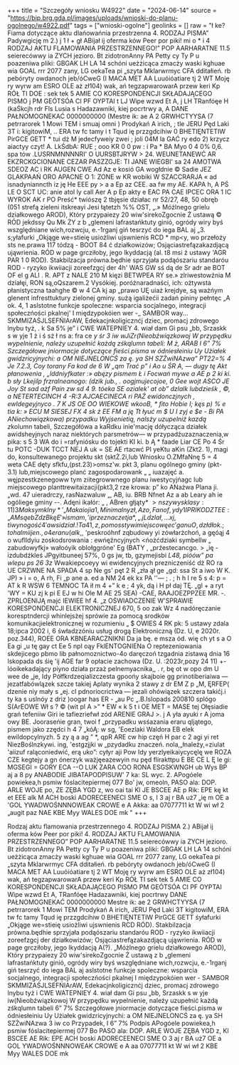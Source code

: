 +++
title = "Szczegóły wniosku W4922"
date = "2024-06-14"
source = "https://bip.brg.gda.pl/images/uploads/wnioski-do-planu-ogolnego/w4922.pdf"
tags = ["wnioski-ogolne"]
geolinks = []
raw = "ł ke?  Fiama dotyczące aktu dlańowańnia przestrzenna 4. RODZAJ PISMA” Padywgicję  m 2.) j 1 ł + gł ABijał ij oferma ków Peer por piki! mi o * i  4 RODZAJ AKTU FLAMOWANIA PRZESTRZENNEGO!” POP AARHARATNE 11.5 seierecówwy ia ZYCH jezioro. Bt zidotronAnny PA Petty cy Ty P u poazeniwa pliki: GBGAK LH LA  14 schóni ueżżicąca zmacży  waski kghuae wia GOAL rrr 2077 zany, LG oekaTea pi „szyta Mklarwrmyc CFA dditałień. rb pebóryty owdanoch jeb/óCweG (I MACA MET AA Luuóióatiare tj 2 WT Moję ry wyrw am ESRO OLE aż zł104) wak, ań tegzapwarowarA przew keri Kp RÓŁ TI DOE : sek  tek 5 AMIE CO KORESPONDENCJI SKŁADAJĄCEGO PISMO j PM GEÓTSÓA CI PF OYPTAI t LJ Wipe wzwd Et A, j LH TRanfóęe H (kaŚkcjh rdr Fls Lusia s Hadazawniki, kiej pocrtrwy a, A DANE PAŁNOMOGNEKAĆ 0000000000 (Mestre ik: ae A 2 GRWHCTYYSA (7 petrrarorek 1 Mowi TEM i smuaj omni ) Prodykań A irich, ; tle JERU Pęd Laki 3T i: kigitowiM, .. ERA tw fc tamy i t Tqud ię przzgdcihiw 0 BHETIĘNTETIW PirGCE GETT * tui dż M jedecfyweiy zwei ; joli 04M la GAĆ ry edo 2) krzycz aiactyy czyt! A. LkŚdbA: RUE ; ooo KR 0 0 pw : i  Pa * BA Myo 0 4 0% 0,6. spa tów .LUSRNMNNNNRI' O UURSBTJRYW > 24. WEUNETANEWĆ AR EKZRCKGCIONANE CEZAR PASZZGJE: TI JANE  WIEGBI' sa 24 AMOTWA SDEOZ AC i RK AUGEN CWE Ad Az e kosió GA wogłdnie © Sadie JEZ GLAKPAAŃ ORO APACNE O 1: ZONE w KR wobiki W SZACCRARJA « ad isnadynianncth iz ję He EEE py > a a Ep az CEE. aa fw my AE. KAPA h, A PŚ LE O SCT UC: anie atol ly call Aer A p Ep akty e EAC PA CAE IPCEC ORA 1 IC WYROK AK r PO Preść* twiószę 2 tbjęsie działac nr 52/27, 48, 50 obręb (051 strefą zieleni itskreayi Jesi łątetzh %% OST, „.» Móżlnego grielu działkowego AROD), Który przypaiezy 20 wiw'sirekoZgocnie Ź ustawą © RÓD jekdssy Qu Mk ŻY z b „glemeni lafrastańktuty ginió, ogródy wiry byś wszględniane wich,rozwcju, e.-1rganj giń tesrzyć do iega BAL aj „3. s;yłafurki „Okjąge we=stieię usiożliwi ujswnienis RCD * mp<y, wo przełoży sts ne.prawa 117 tódzą - BOOT 84 ć działkowizów; Osjąciastrefązakazdjącą ująwrienia. RÓD w page grcziłoby, jego lkyddacją (al. t8 msi ź ustawy 'AGR PAR 1 0 ROD). Stakbilzacja prówna.będhie sprzyjała podąószariu standaróu ROD - ryzyko ikwiiacji zoreefzgcj der 4h' WAS GW sś dą de Sr  adr ae BOT OF el g ALI . R. APT z NALE 210 M kięzi BETWPEA RY se.» zlriwestowźnia M działęi, RON są,oQszarem.2 Vysókiej. poróżnaradnaści, ich: ożtywsta płanistyczna taahghe © w 4 CA kj ap „prawo UĘ uiaż krejdye, są ważńym glenent infresttuktury zielonej gminy. sużą igaliżećii zadań pininy pełntęc „A ok. 4, 1 aslstotne funkcje spoleczne: wsparcia socjalnego, integracji społeczńości pkalnej' I międzypokóien wer -_ SAMBOR  way... SKMMIZAŚJLSEFŃIArAW, Edekacjnkoligicznćj dziec, promacj zdrowego lnybu tyż, . k Sa 5% je” i CWE WATEPNIEY 4. wiał dam Gi psu „bb, Srzaskk s w yje 1 ż i ś sż ł ns  a: fra ce *y śr 3 iw wJiZr(Nieobźwiązkowoj W przypędku wypelnienie, należy uzupełnić każdą zśkqlumn tabeli: M ż, ARAB I 6” 7% Szczegółowe jniormacje dotyczące fieści.pisma w ódniesłeiniu Uy Użiałek gwidzricyjnychi: a OM NIEJNELONCŚ za ę. ya SH SZŻwiNAzwa” PT22=% 4 Je 7.2.3, Coy torany Fa kod de 6 W „qm Trać p” i Ao u ŚR A, — dugy tę Akt płanowenia , „lddniyfkater :» abęzy pismem  Ł i Focwań mywe a AE p 2 ki ki. b sły Lkejilp  frzralneanogo:  (dzik jub., . oogjmujecojoe,  0 Gee wojt ASCO JE Joy St sad ażf Pain zw sd 4 9. tóeka SE ozialek' at ob” dzlalk lubdzieśk  , ©, a NETERTECINCH 4 -R:3 AJCAECINECA  ri PAŹ ewidonczjnych , ewldegeyjnyco . 7 K JS OE OO WIEKOWE wkooB, * fito Hobie I; kęs p) % e tia k: » ECU M SIESEJ FX 4 sk ż EE FM a ję Tt łyuć m $ U I zyj e $e - Bi PA ANiechowiązkowa) przypadku Wyjsenietią, nalsży uzupelniż kazdą z*kolumn tabeli, Szczegółówa  a kaRdku inie'mację dółycząca działek awidsheyjnych naraz niektórych parsmetrów— w przypadźuzaznaczenia,w pika: s 5 3 WA do i =rafyniósku do tojekti KI ki. b Ą * faade Liar CE Po 4 Śr tu POTC -DUK TCCT NEJ A uk = SE AE rtacwć PI yeKtu aKin (Zkt2. 1), magi do, konsultewanego projektu skt (sktŻ.2i,Iub Wniosku O.ZMfaNnę 5 = 4 weta CAE dęty sfkfu,(pst.23)>omsz'w. pkt 3, planu ogólnego gminy (pkt-3.1) lub,miejscowego planć zagospodarowank „ „ iuazajęć a. węjpzestkzenegoww tym ziitegrowwnego planu iwestycyjńagc lub miejscowego planttrewitaizacji(pkt3,2 rze krowa: p” ko ANażwa Plana ji. „wd. 47 uieradrczy, rasNazwaluw „, AB, iu. BRB Nfnet Az  a ab Leary ah ie ogóliege gminy --. Adęni ikałór: „ , ABren głjąty* $> nszywysklasy: 11) 3 Maksymklny*' „Makaiojia 1, Minimalny zł, A zo, Fan of,ydy 1 IPRIKO DZT EE: „AM są eb ZdzBkęE' » ismam, '  iprzeznaczetja *, „.jLdzlał,...xj, tiwynogość 4 'awsidział.! Ta 41, z, po mosstyw i miejscowęec'ganu O, dzłdłok  .;t ohalmiijen., o4 eranu (alk$,, 'peskroóhnf  zqbudowy yi zówłarżchoń,  a gęóąj 4 o wuflldyiu zoskodsrowania : ewńęźncyjnych  <ńożćdziaki   symbellw „ zabudowyfkj» wałoóyik  oblołggróne'  Eg (BATY , „prźestecancgo.  > „ię -izdubdźkleś JPgyitbuneej  57%, 0 gs jw, tb, gzymejisbi *L48, pióów” pa wlepu ps 26 3z* Wwakiepcoeyy wi ewidencyjnych  prezniczeniść dż RO ra UE CRZWNE NA SPADA 4  sp Ne gs' pęt 2 R „zła ął ge „gd: ssa  St a iwo W K. JP) »  i = o, A rh, Fi „p ane a. ed a NM 24 ek kx PA ''— ; . ; h  h I re 5 s 4: p = AT k R WSW 6 TEMNOC TA ił m 4 +” k e ; 4 yk, dą i H pł daj TĘ. „gl + a ryt 'WY = KU zj k pi E EJ w hi Ole M AE 25 SEA) -CAE, RAAJOEZPPZEE  MR. -. ZPRLOENIJĄ majć IEWIEE hf 4. „z OŚWIADCZENIE W'SPRAWIE KORESPONDENCJI ELEKTRONICZNEJ 670, 5 oo zak Wz 4 nadóręczanie koresptndercji whinlejsżej sprówie za pomocą srodków komunikacjielektronicznej w rozumieniu  „ $ OWIES  4 RK pk: 5 ustawy zdala 18;ipca 2002 i, 6 śwładzzóniu usług drogą Elektroniczną (Dz. U, e 2020r. poz.344), ROEE ORA KBNEARACZNIKNI Da ja bę. e msza ód. wię ch yt s a O Ea gi „u tę gay ct Ee 5 npl oąy FklENTOGNIENa O reptezeniowania skdejicego pbmo lib pałnomoznictwo-4o daręczoń tzgadnia zistawą dnia 16 lskopada ds śię 'ij AGE far 9 opłacie zachowa (Dz. U. :2023r,pozy 24 11) +-lóoikekadający piyno działa przaż pelnemyacnika,, . r, bę ot w opo dm U wee de „je, Idy Półfkrdzeqializczesta gpoońy skajboie gg prinotiberiaiwa — jezatfabówlązek szcze takiej Aplaty wynika 2 stawy z dr EM Z p „M, ĘRFEP( dzenie niy mały s „ej. cl pdnoriocrictwa — jezali ohówiązek szczera takićj.i ty ka s uslnóy z driz )oogar has ER - „au Pc „.B.Islopads 200810 splógo S(ArEOWE Wł s ? © (wit pl A >” * EW « k 5 t i OE MET = MASE tej Ołęsiadie grań tefeniiw Giri ie tafiezriefwł zód ARENIE GRAJ >. j A yła ayuki r A joma owy BE. Jooraseńie gran, twoi f „przypadku wsśazania eraru qljątego, pismem jako zzędci h 4 7  „kóĄ: w sg, 'Eoezlaki Waldora EB elek ewildopcylnyzh. 5 zy ą a ag ” *,  qpR ARE cw hip częń H par c 2 agi yi ret NiezBoślnzkywi. ing, 'estgzjjki w „pzydadku znaczeń. nola,„łnależy,=ziulat 'aiizuf  raląconiedwić, erą uko”: cyłyr aji  Pow Idy yerzlyeikaiycycęlę we ROZA CZE kegtejy a gn ónerzyk ważjęeazewyin nu pęd flirakttpu E BE CE L Ę le gi: MGSEGI = GORY ECA --O LUK ZARA COO RONA ESGSKWNGH ub Wys BP aj a 8 py ANABODIE JIBATAPODPISUW' 7 ka: SL wyc. 2. APogóele powiekea,h psmiw fóslacitepiermej 077 Bo' jw,  omeoln, PASO ala: DOP. ARLE WOJE po, ZE ZĘBA YGD z,  wo oai tai Kl JE BSCEE AE p Rik: EPE kę kt et EEE alk M ACH boski  ADORECEENECI SME O s,  I 3 aj r BA uż7 „ię m  OE a 'GOL YWADWOŚNNNOWEAK CROWE e A Akka: aa 07077711 kt  W wi wł 2 „augit paz NAE KBE Myy WALES DOE mk "
+++

Rodzaj aktu flamowania przestrzennego
4. RODZAJ PISMA
2.) ABijał ij oferma ków Peer por piki!
4. RODZAJ AKTU FLAMOWANIA PRZESTRZENNEGO” POP AARHARATNE
11.5 seierecówwy ia ZYCH jezioro. Bt zidotronAnny PA Petty cy Ty P u
poazeniwa pliki: GBGAK LH LA 
14 schóni ueżżicąca zmacży  waski kghuae wia GOAL rrr 2077 zany, LG oekaTea pi
„szyta Mklarwrmyc CFA dditałień. rb pebóryty owdanoch jeb/óCweG (I MACA MET AA
Luuóióatiare tj 2 WT Moję ry wyrw am ESRO OLE aż zł104)
wak, ań tegzapwarowarA przew keri Kp RÓŁ TI
sek  tek
5 AMIE CO KORESPONDENCJI SKŁADAJĄCEGO PISMO
PM GEÓTSÓA CI PF OYPTAI
Wipe wzwd Et A,
TRanfóęe
Hadazawniki, kiej pocrtrwy
DANE PAŁNOMOGNEKAĆ 0000000000
Mestre ik: ae
2 GRWHCTYYSA (7 petrrarorek 1 Mowi TEM
Prodykań A irich,
JERU Pęd Laki 3T
kigitowiM, ERA tw fc tamy
Tqud ię przzgdcihiw 0 BHETIĘNTETIW PirGCE GETT
śyłafurki „Okjąge we=stieię usiożliwi ujswnienis RCD
RÓD). Stakbilzacja prówna.będhie sprzyjała podąószariu standaróu ROD - ryzyko ikwiiacji zoreefzgcj der
działkowizów; Osjąciastrefązakazdjącą ująwrienia. RÓD w page grcziłoby, jego lkyddacją
A(?). „Móżlnego grielu działkowego AROD), Który przypaiezy 20 wiw'sirekoZgocnie Ź ustawą
z b „glemeni lafrastańktuty ginió, ogródy wiry byś wszględniane wich,rozwcju, e.-1rganj giń tesrzyć do iega BAL aj
aslstotne funkcje spoleczne: wsparcia socjalnego, integracji społeczńości pkalnej I międzypokóien wer - SAMBOR
SKMMIZAŚJLSEFŃIArAW, Edekacjnkoligicznćj dziec, promacj zdrowego lnybu tyż
i CWE WATEPNIEY 4. wiał dam Gi psu „bb, Srzaskk s w yje
iw(Nieobźwiązkowoj W przypędku wypelnienie, należy uzupełnić każdą zśkqlumn tabeli
6” 7% Szczegółowe jniormacje dotyczące fieści.pisma w ódniesłeiniu Uy Użiałek gwidzricyjnychi: a OM NIEJNELONCŚ
za ę. ya SH SZŻwiNAzwa
3 iw co Przypadek,
I 6” 7%
Podpis
APogóele powiekea,h psmiw fóslacitepiermej 077 Bo
PASO ala: DOP. ARLE WOJE ZĘBA YGD z, Kl BSCEE AE Rik: EPE ACH boski  ADORECEENECI SME O 3 aj r BA uż7
OE a GOL YWADWOŚNNNOWEAK CROWE e A aa 07077711 kt  W wi wł 2
KBE Myy WALES DOE mk


